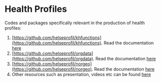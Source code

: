 # Health Profiles

Codes and packages specifically relevant in the production of health profiles:

1. [https://github.com/helseprofil/khfunctions](https://github.com/helseprofil/khfunctions). Read the documentation [here](https://helseprofil.github.io/khfunctions)
2. [https://github.com/helseprofil/orgdata](https://github.com/helseprofil/orgdata). Read the documentation [here](https://helseprofil.github.io/orgdata/)
3. [https://github.com/helseprofil/norgeo](https://github.com/helseprofil/norgeo). Read the documentation [here](https://helseprofil.github.io/norgeo/)
4. Other resources such as presentation, videos etc can be found [here](https://helseprofil.github.io/orgdata/#resources)
